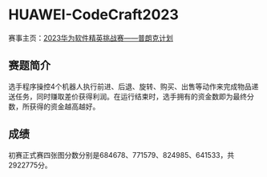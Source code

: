 # HUAWEI-CodeCraft2023
赛事主页：<a href="https://competition.huaweicloud.com/codecraft2023" target="_blank">2023华为软件精英挑战赛——普朗克计划</a>
## 赛题简介
选手程序操控4个机器人执行前进、后退、旋转、购买、出售等动作来完成物品递送任务，同时赚取差价获得利润。在运行结束时，选手拥有的资金数即为最终分数，所获得的资金越高越好。
## 成绩
初赛正式赛四张图分数分别是684678、771579、824985、641533，共2922775分。
